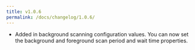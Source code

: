 ```yaml
---
title: v1.0.6
permalink: /docs/changelog/1.0.6/
---
```


* Added in background scanning configuration values. You can now set the background and foreground scan period and wait time properties.
